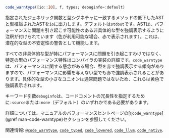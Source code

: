 ```julia
code_warntype([io::IO], f, types; debuginfo=:default)
```

指定されたジェネリック関数と型シグネチャに一致するメソッドの低下したASTと型推論されたASTを`io`に出力します。デフォルトは`stdout`です。ASTは、パフォーマンスに問題を引き起こす可能性のある非具体的な型を強調表示するように注釈が付けられています（色が利用可能な場合、赤で表示されます）。これは、潜在的な型の不安定性の警告として機能します。

すべての非具体的な型が特にパフォーマンスに問題を引き起こすわけではなく、特定の型のパフォーマンス特性はコンパイラの実装の詳細です。`code_warntype`は、パフォーマンスに関する懸念がある場合、型を赤で強調表示する傾向がありますので、パフォーマンスに影響を与えない型でも赤で強調表示されることがあります。具体的な型の小さなユニオンは通常問題ではないため、これらは黄色で強調表示されます。

キーワード引数`debuginfo`は、コードコメントの冗長性を指定するために`:source`または`:none`（デフォルト）のいずれかである必要があります。

詳細については、マニュアルのパフォーマンスヒントページの[`@code_warntype`](@ref man-code-warntype)セクションを参照してください。

関連情報: [`@code_warntype`](@ref), [`code_typed`](@ref), [`code_lowered`](@ref), [`code_llvm`](@ref), [`code_native`](@ref).
